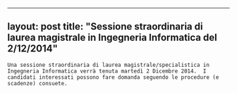 
---
layout: post
title:  "Sessione straordinaria di laurea magistrale in Ingegneria Informatica del 2/12/2014"
---
	Una sessione straordinaria di laurea magistrale/specialistica in Ingegneria Informatica verrà tenuta martedì 2 Dicembre 2014.  I candidati interessati possono fare domanda seguendo le procedure (e scadenze) consuete.